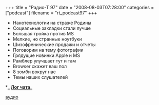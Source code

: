 +++
title = "Радио-Т 97"
date = "2008-08-03T07:28:00"
categories = ["podcast"]
filename = "rt_podcast97"
+++


- Нанотехнологии на страже Родины
- Социальные закладки стали лучше
- Большая тройка против MS
- Мелкие, но странные ноутбуки
- Шизофренические продажи и отчеты
- Поговорим на тему фотографии
- Грядущие новинки Apple и MS
- Рамблер улучшает тут и там
- Browser скажет ваш пол
- 8 зомби вокруг нас
- Темы наших слушателей

***_ [Лог чата](/chat/logs/radio-t-97.html)_**

[аудио](http://cdn.radio-t.com/rt_podcast97.mp3)
<audio src="http://cdn.radio-t.com/rt_podcast97.mp3" preload="none"></audio>
